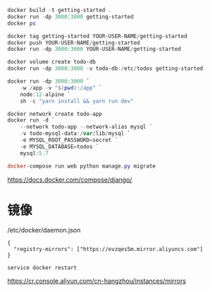 ```PowerShell
docker build -t getting-started .
docker run -dp 3000:3000 getting-started
docker ps

docker tag getting-started YOUR-USER-NAME/getting-started
docker push YOUR-USER-NAME/getting-started
docker run -dp 3000:3000 YOUR-USER-NAME/getting-started

docker volume create todo-db
docker run -dp 3000:3000 -v todo-db:/etc/todos getting-started

docker run -dp 3000:3000 `
    -w /app -v "$(pwd):/app" `
    node:12-alpine `
    sh -c "yarn install && yarn run dev"

docker network create todo-app
docker run -d `
    --network todo-app --network-alias mysql `
    -v todo-mysql-data:/var/lib/mysql `
    -e MYSQL_ROOT_PASSWORD=secret `
    -e MYSQL_DATABASE=todos `
    mysql:5.7

docker-compose run web python manage.py migrate
```

https://docs.docker.com/compose/django/

# 镜像 

/etc/docker/daemon.json

```
{
  "registry-mirrors": ["https://evzqes5m.mirror.aliyuncs.com"] 
}

service docker restart
```

https://cr.console.aliyun.com/cn-hangzhou/instances/mirrors